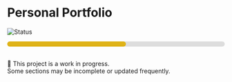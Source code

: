 # Personal Portfolio

![Status](https://img.shields.io/badge/Status-%2054.55%-yellow?style=flat-square)
<div style="background-color: #ddd; border-radius: 6px; width: 100%; height: 12px;">
  <div style="background-color: #dfb317; width: 54.55%; height: 100%; border-radius: 6px;"></div>
</div>

<br>

🚧 This project is a work in progress.  
Some sections may be incomplete or updated frequently.
